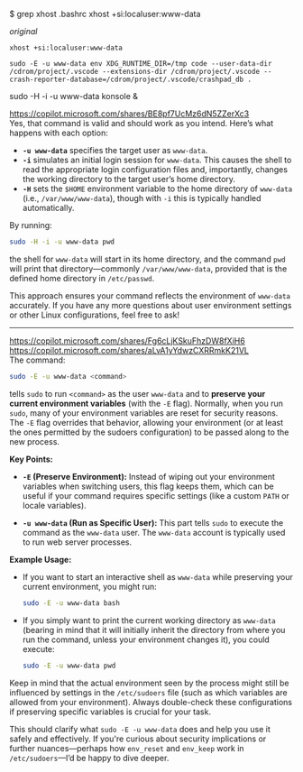 $ grep xhost .bashrc 
xhost +si:localuser:www-data

*original*  
```
xhost +si:localuser:www-data

sudo -E -u www-data env XDG_RUNTIME_DIR=/tmp code --user-data-dir /cdrom/project/.vscode --extensions-dir /cdrom/project/.vscode --crash-reporter-database=/cdrom/project/.vscode/crashpad_db .
```

sudo -H -i -u www-data konsole &

https://copilot.microsoft.com/shares/BE8pf7UcMz6dN5ZZerXc3  
Yes, that command is valid and should work as you intend. Here’s what happens with each option:

- **`-u www-data`** specifies the target user as `www-data`.
- **`-i`** simulates an initial login session for `www-data`. This causes the shell to read the appropriate login configuration files and, importantly, changes the working directory to the target user’s home directory.
- **`-H`** sets the `$HOME` environment variable to the home directory of `www-data` (i.e., `/var/www/www-data`), though with `-i` this is typically handled automatically.

By running:

```bash
sudo -H -i -u www-data pwd
```

the shell for `www-data` will start in its home directory, and the command `pwd` will print that directory—commonly `/var/www/www-data`, provided that is the defined home directory in `/etc/passwd`.

This approach ensures your command reflects the environment of `www-data` accurately. If you have any more questions about user environment settings or other Linux configurations, feel free to ask!

---
https://copilot.microsoft.com/shares/Fg6cLjKSkuFhzDW8fXiH6  
https://copilot.microsoft.com/shares/aLvA1yYdwzCXRRmkK21VL  
The command:

```bash
sudo -E -u www-data <command>
```

tells `sudo` to run `<command>` as the user `www-data` and to **preserve your current environment variables** (with the `-E` flag). Normally, when you run `sudo`, many of your environment variables are reset for security reasons. The `-E` flag overrides that behavior, allowing your environment (or at least the ones permitted by the sudoers configuration) to be passed along to the new process.

**Key Points:**

- **`-E` (Preserve Environment):** Instead of wiping out your environment variables when switching users, this flag keeps them, which can be useful if your command requires specific settings (like a custom `PATH` or locale variables).

- **`-u www-data` (Run as Specific User):** This part tells `sudo` to execute the command as the `www-data` user. The `www-data` account is typically used to run web server processes.

**Example Usage:**

- If you want to start an interactive shell as `www-data` while preserving your current environment, you might run:

  ```bash
  sudo -E -u www-data bash
  ```

- If you simply want to print the current working directory as `www-data` (bearing in mind that it will initially inherit the directory from where you run the command, unless your environment changes it), you could execute:

  ```bash
  sudo -E -u www-data pwd
  ```

Keep in mind that the actual environment seen by the process might still be influenced by settings in the `/etc/sudoers` file (such as which variables are allowed from your environment). Always double-check these configurations if preserving specific variables is crucial for your task.

This should clarify what `sudo -E -u www-data` does and help you use it safely and effectively. If you're curious about security implications or further nuances—perhaps how `env_reset` and `env_keep` work in `/etc/sudoers`—I’d be happy to dive deeper.

